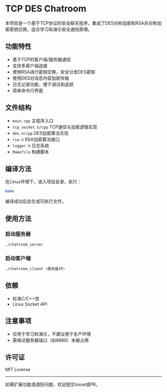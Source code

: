 # TCP DES Chatroom

本项目是一个基于TCP协议的安全聊天程序，集成了DES对称加密和RSA非对称加密密钥交换，适合学习和演示安全通信原理。

## 功能特性
- 基于TCP的客户端/服务器通信
- 支持多客户端连接
- 使用RSA进行密钥交换，安全分发DES密钥
- 使用DES对消息内容加密传输
- 日志记录功能，便于调试和追踪
- 简单命令行界面

## 文件结构
- `main.cpp`         主程序入口
- `tcp_socket.h/cpp` TCP通信与加密逻辑实现
- `des.h/cpp`        DES加密算法实现
- `rsa.h`            RSA加密算法接口
- `logger.h`         日志系统
- `Makefile`         构建脚本

## 编译方法
在Linux环境下，进入项目目录，执行：

```bash
make
```

编译成功后会生成可执行文件。

## 使用方法
### 启动服务器
```bash
./chatroom_server
```

### 启动客户端
```bash
./chatroom_client <服务器IP>
```

## 依赖
- 标准C/C++库
- Linux Socket API

## 注意事项
- 仅用于学习和演示，不建议用于生产环境
- 需保证服务器端口（如8888）未被占用

## 许可证
MIT License

---
如需扩展功能或遇到问题，欢迎提交Issue或PR。
